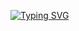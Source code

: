 [![Typing SVG](https://readme-typing-svg.herokuapp.com?font=Jetbrain+Mono&color=76F78C&lines=Hi+everyone+%F0%9F%91%8B;My+name+is+DavidMarioLC+%F0%9F%94%A5)](https://git.io/typing-svg)
<!--
**DavidMarioLC/DavidMarioLC** is a ✨ _special_ ✨ repository because its `README.md` (this file) appears on your GitHub profile.

Here are some ideas to get you started:

- 🔭 I’m currently working on ...
- 🌱 I’m currently learning ...
- 👯 I’m looking to collaborate on ...
- 🤔 I’m looking for help with ...
- 💬 Ask me about ...
- 📫 How to reach me: ...
- 😄 Pronouns: ...
- ⚡ Fun fact: ...
-->
